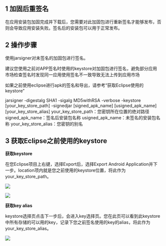 ## 1 加固后重签名

在应用安装包加固完成并下载后，您需要对此加固包进行重新签名才能够发布，否则会导致应用安装失败。签名后的安装包可以用于正常发布。

## 2 操作步骤

使用jarsigner对未签名的加固包进行签名。

建议您使用之前对APP签名时使用的keystore对加固包进行签名，避免部分应用市场检查签名时发现同一应用使用签名不一致导致无法上传到应用市场

如果之前使用eclipse进行apk的签名和导出，请参考“获取Eclipse使用的keystore”

jarsigner -digestalg SHA1 -sigalg MD5withRSA -verbose -keystore [your_key_store_path] -signedjar [signed_apk_name] [usigned_apk_name] [your_key_store_alias]
your_key_store_path：您密钥所在位置的绝对路径
signed_apk_name：签名后安装包名称
usigned_apk_name：未签名的安装包名称
your_key_store_alias：您密钥的别名

## 3 获取Eclipse之前使用的keystore

**获取keystore**

在您Eclipse项目上右键，选择Export后，选择Export Android Application并下一步。location项内就是您之前使用的keystore位置，将此作为your_key_store_path。

![](http://imgcache.tce.fsphere.cn/image/qzonestyle.gtimg.cn/qzone/vas/opensns/res/img/0=export_apk-01.png)

![](http://imgcache.tce.fsphere.cn/image/qzonestyle.gtimg.cn/qzone/vas/opensns/res/img/1=key_store_selection-01.png)

**获取key alias**

keystore选择页点击下一步后，会进入key选择页。您在此页可以看到此keystore中所有存储的可以用的key，记录下您之前签名使用的key的alias，将此作为your_key_store_alias。

![](http://imgcache.tce.fsphere.cn/image/qzonestyle.gtimg.cn/qzone/vas/opensns/res/img/2=key_alias_selection-02.png)